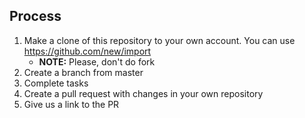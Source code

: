 ## Process
1. Make a clone of this repository to your own account. You can use https://github.com/new/import
    - **NOTE:** Please, don't do fork
1. Create a branch from master
1. Complete tasks
1. Create a pull request with changes in your own repository
1. Give us a link to the PR
